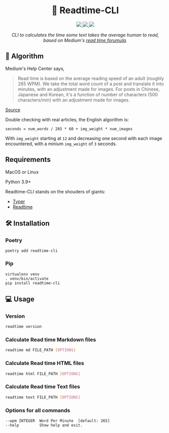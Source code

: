 <h1 align="center">
  📖 Readtime-CLI
</h1>
<p align="center">
    <a href="https://github.com/guedesfelipe/readtime_cli/actions/workflows/ci.yml" target="_blank">
        <img src="https://github.com/guedesfelipe/readtime_cli/actions/workflows/ci.yml/badge.svg" />
    </a>
    <a href="https://github.com/guedesfelipe/readtime_cli/actions/workflows/security.yml" target="_blank">
        <img src="https://github.com/guedesfelipe/readtime_cli/actions/workflows/security.yml/badge.svg" />
    </a>
    <a href="https://codecov.io/gh/guedesfelipe/readtime_cli" target="_blank">
      <img src="https://codecov.io/gh/guedesfelipe/readtime_cli/branch/main/graph/badge.svg" />
    </a>
</p>

<p align="center">
  <em>CLI to calculates the time some text takes the average human to read, based on Medium's <a href="https://help.medium.com/hc/en-us/articles/214991667-Read-time" target="_blank">read time forumula</a>.</em>
</p>


## 🧮 Algorithm

Medium's Help Center says,

> Read time is based on the average reading speed of an adult (roughly 265 WPM). We take the total word count of a post and translate it into minutes, with an adjustment made for images. For posts in Chinese, Japanese and Korean, it's a function of number of characters (500 characters/min) with an adjustment made for images.

[Source](https://help.medium.com/hc/en-us/articles/214991667-Read-time)

Double checking with real articles, the English algorithm is:

    seconds = num_words / 265 * 60 + img_weight * num_images

With `img_weight` starting at `12` and decreasing one second with each image encountered, with a minium `img_weight` of `3` seconds.


## Requirements

MacOS or Linux

Python 3.9+

Readtime-CLI stands on the shouders of giants:

* [Typer](https://github.com/tiangolo/typer)
* [Readtime](https://github.com/alanhamlett/readtime)


## 🛠 Installation

### Poetry

    poetry add readtime-cli

### Pip

    virtualenv venv
    . venv/bin/activate
    pip install readtime-cli


## 💻 Usage


### Version

```sh
readtime version
```

### Calculate Read time Markdown files

```sh
readtime md FILE_PATH [OPTIONS]
```

### Calculate Read time HTML files

```sh
readtime html FILE_PATH [OPTIONS]
```

### Calculate Read time Text files

```sh
readtime text FILE_PATH [OPTIONS]
```

### Options for all commands

    --wpm INTEGER  Word Per Minute  [default: 265]
    --help         Show help and exit.
